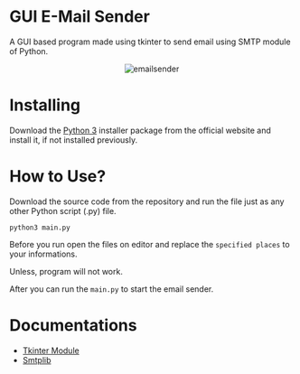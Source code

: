 # GUI E-Mail Sender

A GUI based program made using tkinter to send email using SMTP module of Python.

<p align="center">
  <img src="https://i.giphy.com/media/XNMdBYacopWhPyKFeQ/giphy.webp" alt="emailsender"/>
</p>

# Installing
Download the [Python 3](https://python.org) installer package from the official website and install it, if not installed previously.


# How to Use?

Download the source code from the repository and run the file just as any other Python script (.py) file.
```
python3 main.py
```

Before you run open the files on editor and replace the ```specified places``` to your informations.

Unless, program will not work. 

After you can run the `main.py` to start the email sender.

# Documentations

* [Tkinter Module](https://docs.python.org/3/library/tkinter.html)
* [Smtplib](https://docs.python.org/3/library/smtplib.html)
